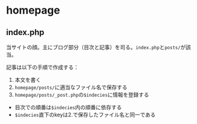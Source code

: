 # homepage

## index.php

当サイトの顔。主にブログ部分（目次と記事）を司る。`index.php`と`posts/`が該当。

記事は以下の手順で作成する：

1. 本文を書く
2. `homepage/posts/`に適当なファイル名で保存する
3. `homepage/posts/_post.php`の`$indecies`に情報を登録する
  * 目次での順番は`$indecies`内の順番に依存する
  * `$indecies`直下のkeyは2.で保存したファイル名と同一である

